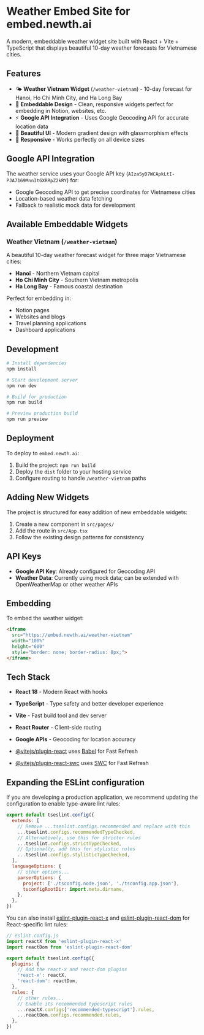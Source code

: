 # Weather Embed Site for embed.newth.ai

A modern, embeddable weather widget site built with React + Vite + TypeScript that displays beautiful 10-day weather forecasts for Vietnamese cities.

## Features

- 🌤️ **Weather Vietnam Widget** (`/weather-vietnam`) - 10-day forecast for Hanoi, Ho Chi Minh City, and Ha Long Bay
- 🔗 **Embeddable Design** - Clean, responsive widgets perfect for embedding in Notion, websites, etc.
- ⚡ **Google API Integration** - Uses Google Geocoding API for accurate location data
- 🎨 **Beautiful UI** - Modern gradient design with glassmorphism effects
- 📱 **Responsive** - Works perfectly on all device sizes

## Google API Integration

The weather service uses your Google API key (`AIzaSyD7WCApkLtI-PJA7169MnnItGXRRpZ2kRY`) for:
- Google Geocoding API to get precise coordinates for Vietnamese cities
- Location-based weather data fetching
- Fallback to realistic mock data for development

## Available Embeddable Widgets

### Weather Vietnam (`/weather-vietnam`)
A beautiful 10-day weather forecast widget for three major Vietnamese cities:
- **Hanoi** - Northern Vietnam capital
- **Ho Chi Minh City** - Southern Vietnam metropolis  
- **Ha Long Bay** - Famous coastal destination

Perfect for embedding in:
- Notion pages
- Websites and blogs
- Travel planning applications
- Dashboard applications

## Development

```bash
# Install dependencies
npm install

# Start development server
npm run dev

# Build for production
npm run build

# Preview production build
npm run preview
```

## Deployment

To deploy to `embed.newth.ai`:

1. Build the project: `npm run build`
2. Deploy the `dist` folder to your hosting service
3. Configure routing to handle `/weather-vietnam` paths

## Adding New Widgets

The project is structured for easy addition of new embeddable widgets:

1. Create a new component in `src/pages/`
2. Add the route in `src/App.tsx`
3. Follow the existing design patterns for consistency

## API Keys

- **Google API Key**: Already configured for Geocoding API
- **Weather Data**: Currently using mock data; can be extended with OpenWeatherMap or other weather APIs

## Embedding

To embed the weather widget:

```html
<iframe 
  src="https://embed.newth.ai/weather-vietnam" 
  width="100%" 
  height="600"
  style="border: none; border-radius: 8px;">
</iframe>
```

## Tech Stack

- **React 18** - Modern React with hooks
- **TypeScript** - Type safety and better developer experience
- **Vite** - Fast build tool and dev server
- **React Router** - Client-side routing
- **Google APIs** - Geocoding for location accuracy

- [@vitejs/plugin-react](https://github.com/vitejs/vite-plugin-react/blob/main/packages/plugin-react) uses [Babel](https://babeljs.io/) for Fast Refresh
- [@vitejs/plugin-react-swc](https://github.com/vitejs/vite-plugin-react/blob/main/packages/plugin-react-swc) uses [SWC](https://swc.rs/) for Fast Refresh

## Expanding the ESLint configuration

If you are developing a production application, we recommend updating the configuration to enable type-aware lint rules:

```js
export default tseslint.config({
  extends: [
    // Remove ...tseslint.configs.recommended and replace with this
    ...tseslint.configs.recommendedTypeChecked,
    // Alternatively, use this for stricter rules
    ...tseslint.configs.strictTypeChecked,
    // Optionally, add this for stylistic rules
    ...tseslint.configs.stylisticTypeChecked,
  ],
  languageOptions: {
    // other options...
    parserOptions: {
      project: ['./tsconfig.node.json', './tsconfig.app.json'],
      tsconfigRootDir: import.meta.dirname,
    },
  },
})
```

You can also install [eslint-plugin-react-x](https://github.com/Rel1cx/eslint-react/tree/main/packages/plugins/eslint-plugin-react-x) and [eslint-plugin-react-dom](https://github.com/Rel1cx/eslint-react/tree/main/packages/plugins/eslint-plugin-react-dom) for React-specific lint rules:

```js
// eslint.config.js
import reactX from 'eslint-plugin-react-x'
import reactDom from 'eslint-plugin-react-dom'

export default tseslint.config({
  plugins: {
    // Add the react-x and react-dom plugins
    'react-x': reactX,
    'react-dom': reactDom,
  },
  rules: {
    // other rules...
    // Enable its recommended typescript rules
    ...reactX.configs['recommended-typescript'].rules,
    ...reactDom.configs.recommended.rules,
  },
})
```
